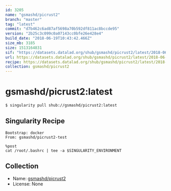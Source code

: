 ```yaml
---
id: 3205
name: "gsmashd/picrust2"
branch: "master"
tag: "latest"
commit: "d7b462c6ad87af5698a70b592df811ac8bccde95"
version: "2b25c3c099c0a07143cc0bfe26e428e4"
build_date: "2018-06-19T10:43:42.466Z"
size_mb: 3185
size: 1513164831
sif: "https://datasets.datalad.org/shub/gsmashd/picrust2/latest/2018-06-19-d7b462c6-2b25c3c0/2b25c3c099c0a07143cc0bfe26e428e4.simg"
url: https://datasets.datalad.org/shub/gsmashd/picrust2/latest/2018-06-19-d7b462c6-2b25c3c0/
recipe: https://datasets.datalad.org/shub/gsmashd/picrust2/latest/2018-06-19-d7b462c6-2b25c3c0/Singularity
collection: gsmashd/picrust2
---
```


# gsmashd/picrust2:latest

```bash
$ singularity pull shub://gsmashd/picrust2:latest
```

## Singularity Recipe

```singularity
Bootstrap: docker
From: gsmashd/picrust2-test

%post
cat /root/.bashrc | tee -a $SINGULARITY_ENVIRONMENT
```

## Collection

 - Name: [gsmashd/picrust2](https://github.com/gsmashd/picrust2)
 - License: None

